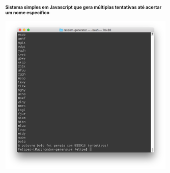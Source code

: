 #### Sistema simples em Javascript que gera múltiplas tentativas até acertar um nome específico

<img src="exemplo.png" alt="Exemplo" />